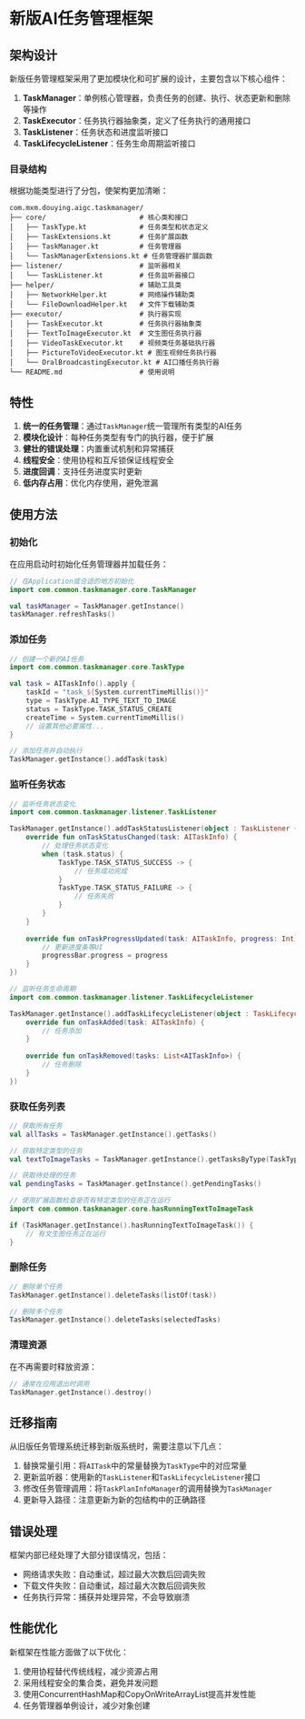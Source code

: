 # 新版AI任务管理框架

## 架构设计

新版任务管理框架采用了更加模块化和可扩展的设计，主要包含以下核心组件：

1. **TaskManager**：单例核心管理器，负责任务的创建、执行、状态更新和删除等操作
2. **TaskExecutor**：任务执行器抽象类，定义了任务执行的通用接口
3. **TaskListener**：任务状态和进度监听接口
4. **TaskLifecycleListener**：任务生命周期监听接口

### 目录结构

根据功能类型进行了分包，使架构更加清晰：

```
com.mxm.douying.aigc.taskmanager/
├── core/                       # 核心类和接口
│   ├── TaskType.kt             # 任务类型和状态定义
│   ├── TaskExtensions.kt       # 任务扩展函数
│   ├── TaskManager.kt          # 任务管理器
│   └── TaskManagerExtensions.kt # 任务管理器扩展函数
├── listener/                   # 监听器相关
│   └── TaskListener.kt         # 任务监听器接口
├── helper/                     # 辅助工具类
│   ├── NetworkHelper.kt        # 网络操作辅助类
│   └── FileDownloadHelper.kt   # 文件下载辅助类
├── executor/                   # 执行器实现
│   ├── TaskExecutor.kt         # 任务执行器抽象类
│   ├── TextToImageExecutor.kt  # 文生图任务执行器
│   ├── VideoTaskExecutor.kt    # 视频类任务基础执行器
│   ├── PictureToVideoExecutor.kt # 图生视频任务执行器
│   └── OralBroadcastingExecutor.kt # AI口播任务执行器
└── README.md                   # 使用说明
```

## 特性

1. **统一的任务管理**：通过`TaskManager`统一管理所有类型的AI任务
2. **模块化设计**：每种任务类型有专门的执行器，便于扩展
3. **健壮的错误处理**：内置重试机制和异常捕获
4. **线程安全**：使用协程和互斥锁保证线程安全
5. **进度回调**：支持任务进度实时更新
6. **低内存占用**：优化内存使用，避免泄漏

## 使用方法

### 初始化

在应用启动时初始化任务管理器并加载任务：

```kotlin
// 在Application或合适的地方初始化
import com.common.taskmanager.core.TaskManager

val taskManager = TaskManager.getInstance()
taskManager.refreshTasks()
```

### 添加任务

```kotlin
// 创建一个新的AI任务
import com.common.taskmanager.core.TaskType

val task = AITaskInfo().apply {
    taskId = "task_${System.currentTimeMillis()}"
    type = TaskType.AI_TYPE_TEXT_TO_IMAGE
    status = TaskType.TASK_STATUS_CREATE
    createTime = System.currentTimeMillis()
    // 设置其他必要属性...
}

// 添加任务并自动执行
TaskManager.getInstance().addTask(task)
```

### 监听任务状态

```kotlin
// 监听任务状态变化
import com.common.taskmanager.listener.TaskListener

TaskManager.getInstance().addTaskStatusListener(object : TaskListener {
    override fun onTaskStatusChanged(task: AITaskInfo) {
        // 处理任务状态变化
        when (task.status) {
            TaskType.TASK_STATUS_SUCCESS -> {
                // 任务成功完成
            }
            TaskType.TASK_STATUS_FAILURE -> {
                // 任务失败
            }
        }
    }
    
    override fun onTaskProgressUpdated(task: AITaskInfo, progress: Int) {
        // 更新进度条等UI
        progressBar.progress = progress
    }
})

// 监听任务生命周期
import com.common.taskmanager.listener.TaskLifecycleListener

TaskManager.getInstance().addTaskLifecycleListener(object : TaskLifecycleListener {
    override fun onTaskAdded(task: AITaskInfo) {
        // 任务添加
    }
    
    override fun onTaskRemoved(tasks: List<AITaskInfo>) {
        // 任务删除
    }
})
```

### 获取任务列表

```kotlin
// 获取所有任务
val allTasks = TaskManager.getInstance().getTasks()

// 获取特定类型的任务
val textToImageTasks = TaskManager.getInstance().getTasksByType(TaskType.AI_TYPE_TEXT_TO_IMAGE)

// 获取待处理的任务
val pendingTasks = TaskManager.getInstance().getPendingTasks()

// 使用扩展函数检查是否有特定类型的任务正在运行
import com.common.taskmanager.core.hasRunningTextToImageTask

if (TaskManager.getInstance().hasRunningTextToImageTask()) {
    // 有文生图任务正在运行
}
```

### 删除任务

```kotlin
// 删除单个任务
TaskManager.getInstance().deleteTasks(listOf(task))

// 删除多个任务
TaskManager.getInstance().deleteTasks(selectedTasks)
```

### 清理资源

在不再需要时释放资源：

```kotlin
// 通常在应用退出时调用
TaskManager.getInstance().destroy()
```

## 迁移指南

从旧版任务管理系统迁移到新版系统时，需要注意以下几点：

1. 替换常量引用：将`AITask`中的常量替换为`TaskType`中的对应常量
2. 更新监听器：使用新的`TaskListener`和`TaskLifecycleListener`接口
3. 修改任务管理调用：将`TaskPlanInfoManager`的调用替换为`TaskManager`
4. 更新导入路径：注意更新为新的包结构中的正确路径

## 错误处理

框架内部已经处理了大部分错误情况，包括：

- 网络请求失败：自动重试，超过最大次数后回调失败
- 下载文件失败：自动重试，超过最大次数后回调失败
- 任务执行异常：捕获并处理异常，不会导致崩溃

## 性能优化

新框架在性能方面做了以下优化：

1. 使用协程替代传统线程，减少资源占用
2. 采用线程安全的集合类，避免并发问题
3. 使用ConcurrentHashMap和CopyOnWriteArrayList提高并发性能
4. 任务管理器单例设计，减少对象创建 